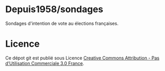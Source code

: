 # Depuis1958/sondages

Sondages d'intention de vote au élections françaises.

# Licence

Ce dépot git est publié sous Licence 
[Creative Commons Attribution - Pas d’Utilisation Commerciale 3.0 France](https://creativecommons.org/licenses/by-nc/3.0/fr/legalcode).
